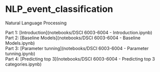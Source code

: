 # NLP_event_classification
Natural Language Processing

Part 1: [Introduction](notebooks/DSCI 6003-6004 - Introduction.ipynb)       
Part 2: [Baseline Models](notebooks/DSCI 6003-6004 - Baseline Models.ipynb)       
Part 3: [Parameter tunning](notebooks/DSCI 6003-6004 - Parameter tunning.ipynb)            
Part 4: [Predicting top 3](notebooks/DSCI 6003-6004 - Predicting top 3 categories.ipynb)       

